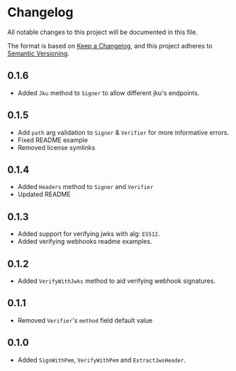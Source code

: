 # Changelog
All notable changes to this project will be documented in this file.

The format is based on [Keep a Changelog](https://keepachangelog.com/en/1.0.0/),
and this project adheres to [Semantic Versioning](https://semver.org/spec/v2.0.0.html).

## 0.1.6
* Added `Jku` method to `Signer` to allow different jku's endpoints.

## 0.1.5
* Add `path` arg validation to `Signer` & `Verifier` for more informative errors.
* Fixed README example
* Removed license symlinks

## 0.1.4
* Added `Headers` method to `Signer` and `Verifier`
* Updated README

## 0.1.3
* Added support for verifying jwks with alg: `ES512`.
* Added verifying webhooks readme examples.

## 0.1.2
* Added `VerifyWithJwks` method to aid verifying webhook signatures.

## 0.1.1
* Removed `Verifier`'s `method` field default value

## 0.1.0
* Added `SignWithPem`, `VerifyWithPem` and `ExtractJwsHeader`.
